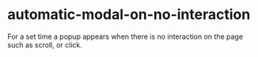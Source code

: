 # automatic-modal-on-no-interaction
For a set time a popup appears when there is no interaction on the page such as scroll, or click. 
